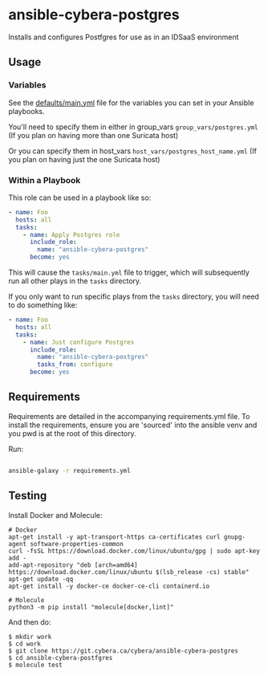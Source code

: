 # ansible-cybera-postgres

Installs and configures Postfgres for use as in an IDSaaS environment

## Usage

### Variables

See the [defaults/main.yml](./defaults/main.yml) file for the variables
you can set in your Ansible playbooks.

You'll need to specify them in either in group_vars `group_vars/postgres.yml` (If you plan on having more than one Suricata host)

Or you can specify them in host_vars `host_vars/postgres_host_name.yml` (If you plan on having just the one Suricata host)

### Within a Playbook

This role can be used in a playbook like so:

```yaml
- name: Foo
  hosts: all
  tasks:
    - name: Apply Postgres role
      include_role:
        name: "ansible-cybera-postgres"
      become: yes
```

This will cause the `tasks/main.yml` file to trigger, which will subsequently
run all other plays in the `tasks` directory.

If you only want to run specific plays from the `tasks` directory, you will
need to do something like:

```yaml
- name: Foo
  hosts: all
  tasks:
    - name: Just configure Postgres
      include_role:
        name: "ansible-cybera-postgres"
        tasks_from: configure
      become: yes

```

## Requirements

Requirements are detailed in the accompanying requirements.yml file.
To install the requirements, ensure you are 'sourced' into the ansible venv and you pwd is at the root of this directory.

Run:

``` bash

ansible-galaxy -r requirements.yml

```

## Testing

Install Docker and Molecule:

```shell
# Docker
apt-get install -y apt-transport-https ca-certificates curl gnupg-agent software-properties-common
curl -fsSL https://download.docker.com/linux/ubuntu/gpg | sudo apt-key add -
add-apt-repository "deb [arch=amd64] https://download.docker.com/linux/ubuntu $(lsb_release -cs) stable"
apt-get update -qq
apt-get install -y docker-ce docker-ce-cli containerd.io

# Molecule
python3 -m pip install "molecule[docker,lint]"

```

And then do:

```shell
$ mkdir work
$ cd work
$ git clone https://git.cybera.ca/cybera/ansible-cybera-postgres
$ cd ansible-cybera-postfgres
$ molecule test
```
